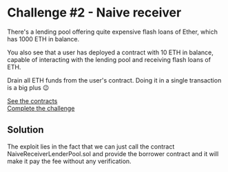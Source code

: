 # Challenge #2 - Naive receiver
There's a lending pool offering quite expensive flash loans of Ether, which has 1000 ETH in balance.

You also see that a user has deployed a contract with 10 ETH in balance, capable of interacting with the lending pool and receiving flash loans of ETH.

Drain all ETH funds from the user's contract. Doing it in a single transaction is a big plus 😉

[See the contracts](https://github.com/nicolasgarcia214/damn-vulnerable-defi-foundry/tree/master/src/Contracts/naive-receiver)
<br/>
[Complete the challenge](https://github.com/nicolasgarcia214/damn-vulnerable-defi-foundry/blob/master/test/Levels/naive-receiver/NaiveReceiver.t.sol)

## Solution 

The exploit lies in the fact that we can just call the contract NaiveReceiverLenderPool.sol and provide the borrower contract and it will make it pay the fee without any verification. 